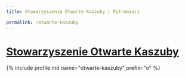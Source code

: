 ```yaml
---
title: Stowarzyszenie Otwarte Kaszuby | Patromierz

permalink: /otwarte-kaszuby
---
```


# [Stowarzyszenie Otwarte Kaszuby](https://patronite.pl/otwarte-kaszuby)

{% include profile.md name="otwarte-kaszuby" prefix="o" %}
